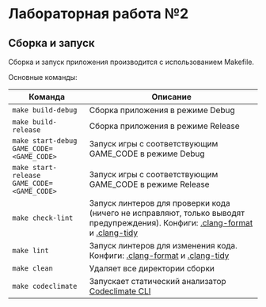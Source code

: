 # Лабораторная работа №2

## Сборка и запуск

Сборка и запуск приложения производится с использованием Makefile.

Основные команды:

| Команда | Описание |
|---------|----------|
| `make build-debug` | Сборка приложения в режиме Debug |
| `make build-release` | Сборка приложения в режиме Release | 
| `make start-debug GAME_CODE=<GAME_CODE>` | Запуск игры с соответствующим GAME_CODE в режиме Debug |
| `make start-release GAME_CODE=<GAME_CODE>` | Запуск игры с соответствующим GAME_CODE в режиме Release |
| `make check-lint` | Запуск линтеров для проверки кода (ничего не исправляют, только выводят предупреждения). Конфиги: [.clang-format](.clang-format) и [.clang-tidy](.clang-tidy) |
| `make lint` | Запуск линтеров для изменения кода. Конфиги: [.clang-format](.clang-format) и [.clang-tidy](.clang-tidy) |
| `make clean` | Удаляет все директории сборки |
| `make codeclimate` | Запускает статический анализатор [Codeclimate CLI](https://github.com/codeclimate/codeclimate) |

